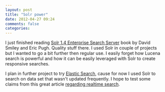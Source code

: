 ```yaml
---
layout: post
title: "Solr power"
date: 2012-04-27 09:24
comments: false
categories: 
---
```

I just finished reading <a href="http://www.packtpub.com/solr-1-4-enterprise-search-server/book">Solr 1.4 Enterprise Search Server</a> book by David Smiley and Eric Pugh. Quality stuff there. I used Solr in couple of projects but I wanted to go a bit further then regular use. I easily forget how Lucena search is powerful and how it can be easily leveraged with Solr  to create responsive searches.
<!-- more -->
I plan in further project to try <a href="http://www.elasticsearch.org/">Elastic Search</a>, cause for now I used Solr to search on data set that wasn't updated frequently. I hope to test some claims from this great article <a href="http://engineering.socialcast.com/2011/05/realtime-search-solr-vs-elasticsearch/">regarding realtime search</a>.
